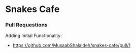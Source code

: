 # Snakes Cafe


### Pull Requestions

Adding Initial Functionality:

- https://github.com/MusaabShalaldeh/snakes-cafe/pull/1